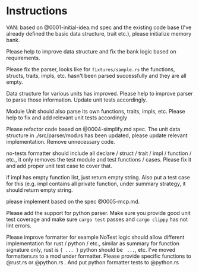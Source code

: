 # Instructions

VAN: based on @0001-initial-idea.md spec and the existing code base (I've already defined the basic data structure, trait etc.), please initialize memory bank.

Please help to improve data structure and fix the bank logic based on requirements.

Please fix the parser, looks like for `fixtures/sample.rs` the functions, structs, traits, impls, etc. hasn't been parsed successfully and they are all empty.

Data structure for various units has improved. Please help to improve parser to parse those information. Update unit tests accordingly.

Module Unit should also parse its own functions, traits, impls, etc. Please help to fix and add relevant unit tests accordingly

Please refactor code based on @0004-simplify.md spec. The unit data structure in ./src/parser/mod.rs has been updated, please update relevant implementation. Remove unnecessary code.

no-tests formatter should include all declare / struct / trait / impl / function / etc., it only removes the test module and test functions / cases. Please fix it and add proper unit test case to cover that.

if impl has empty function list, just return empty string. Also put a test case for this (e.g. impl contains all private function, under summary strategy, it should return empty string.

please implement based on the spec @0005-mcp.md.

Please add the support for python parser. Make sure you provide good unit test coverage and make sure `cargo test` passes and `cargo clippy` has not lint errors.

Please improve formatter for example NoTest logic should allow different implementation for rust / python / etc., similar as summary for function signature only, rust is `{ ... }` python should be ` ...`, etc. I've moved formatters.rs to a mod under formatter. Please provide specific functions to @rust.rs or @python.rs . And put python formatter tests to @python.rs
